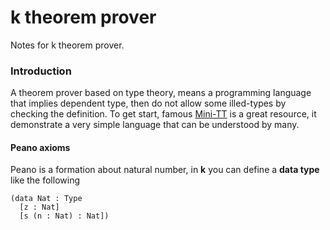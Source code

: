 # k theorem prover

Notes for k theorem prover.

### Introduction

A theorem prover based on type theory, means a programming language that implies dependent type, then do not allow some illed-types by checking the definition. To get start, famous [Mini-TT](http://www.cse.chalmers.se/~bengt/papers/GKminiTT.pdf) is a great resource, it demonstrate a very simple language that can be understood by many.

#### Peano axioms

Peano is a formation about natural number, in **k** you can define a **data type** like the following

```racket
(data Nat : Type
  [z : Nat]
  [s (n : Nat) : Nat])
```
